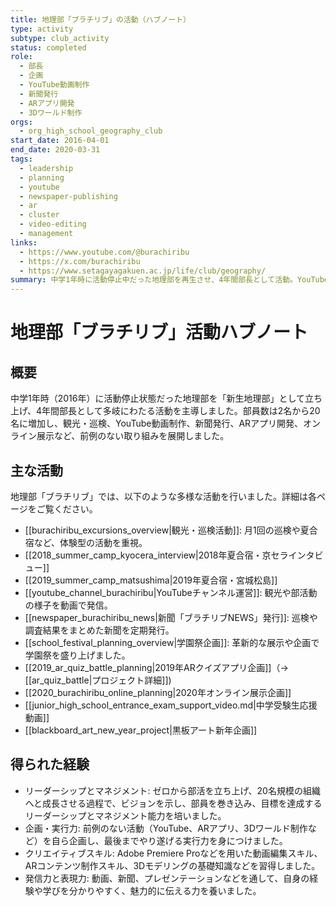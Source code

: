 ```yaml
---
title: 地理部「ブラチリブ」の活動（ハブノート）
type: activity
subtype: club_activity
status: completed
role:
  - 部長
  - 企画
  - YouTube動画制作
  - 新聞発行
  - ARアプリ開発
  - 3Dワールド制作
orgs:
  - org_high_school_geography_club
start_date: 2016-04-01
end_date: 2020-03-31
tags:
  - leadership
  - planning
  - youtube
  - newspaper-publishing
  - ar
  - cluster
  - video-editing
  - management
links:
  - https://www.youtube.com/@burachiribu
  - https://x.com/burachiribu
  - https://www.setagayagakuen.ac.jp/life/club/geography/
summary: 中学1年時に活動停止中だった地理部を再生させ、4年間部長として活動。YouTubeへの動画投稿、新聞発行、ARアプリ開発、オンライン学園祭でのバーチャルブース出展など、前例のない活動を展開し、部員数を2名から20名にまで増やした。
---
```


# 地理部「ブラチリブ」活動ハブノート

## 概要

中学1年時（2016年）に活動停止状態だった地理部を「新生地理部」として立ち上げ、4年間部長として多岐にわたる活動を主導しました。部員数は2名から20名に増加し、観光・巡検、YouTube動画制作、新聞発行、ARアプリ開発、オンライン展示など、前例のない取り組みを展開しました。

## 主な活動

地理部「ブラチリブ」では、以下のような多様な活動を行いました。詳細は各ページをご覧ください。

- [[burachiribu_excursions_overview|観光・巡検活動]]: 月1回の巡検や夏合宿など、体験型の活動を重視。
 - [[2018_summer_camp_kyocera_interview|2018年夏合宿・京セラインタビュー]]
 - [[2019_summer_camp_matsushima|2019年夏合宿・宮城松島]]
- [[youtube_channel_burachiribu|YouTubeチャンネル運営]]: 観光や部活動の様子を動画で発信。
- [[newspaper_burachiribu_news|新聞「ブラチリブNEWS」発行]]: 巡検や調査結果をまとめた新聞を定期発行。
- [[school_festival_planning_overview|学園祭企画]]: 革新的な展示や企画で学園祭を盛り上げました。
 - [[2019_ar_quiz_battle_planning|2019年ARクイズアプリ企画]]（→ [[ar_quiz_battle|プロジェクト詳細]])
 - [[2020_burachiribu_online_planning|2020年オンライン展示企画]]
- [[junior_high_school_entrance_exam_support_video.md|中学受験生応援動画]]
- [[blackboard_art_new_year_project|黒板アート新年企画]]

## 得られた経験

- リーダーシップとマネジメント: ゼロから部活を立ち上げ、20名規模の組織へと成長させる過程で、ビジョンを示し、部員を巻き込み、目標を達成するリーダーシップとマネジメント能力を培いました。
- 企画・実行力: 前例のない活動（YouTube、ARアプリ、3Dワールド制作など）を自ら企画し、最後までやり遂げる実行力を身につけました。
- クリエイティブスキル: Adobe Premiere Proなどを用いた動画編集スキル、ARコンテンツ制作スキル、3Dモデリングの基礎知識などを習得しました。
- 発信力と表現力: 動画、新聞、プレゼンテーションなどを通して、自身の経験や学びを分かりやすく、魅力的に伝える力を養いました。